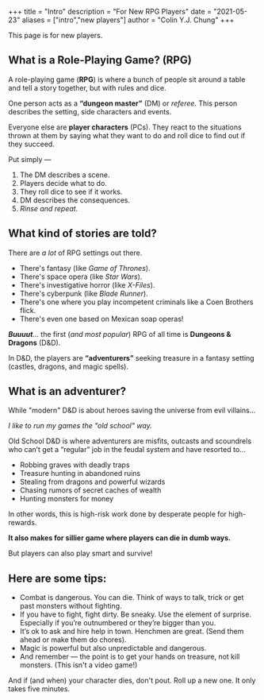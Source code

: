 +++
title = "Intro"
description = "For New RPG Players"
date = "2021-05-23"
aliases = ["intro","new players"]
author = "Colin Y.J. Chung"
+++

This page is for new players. 

## What is a Role-Playing Game? (RPG)

A role-playing game (**RPG**) is where a bunch of people sit around a table and tell a story together, but with rules and dice.

One person acts as a **“dungeon master”** (DM) or _referee_. This person describes the setting, side characters and events. 

Everyone else are **player characters** (PCs). They react to the situations thrown at them by saying what they want to do and roll dice to find out if they succeed.

Put simply —
1. The DM describes a scene. 
2. Players decide what to do.
3. They roll dice to see if it works.
4. DM describes the consequences.
5. _Rinse and repeat._

## What kind of stories are told?

There are _a lot_ of RPG settings out there. 

* There's fantasy (like _Game of Thrones_). 
* There's space opera (like _Star Wars_). 
* There's investigative horror (like _X-Files_). 
* There's cyberpunk (like _Blade Runner_).
* There's one where you play incompetent criminals like a Coen Brothers flick. 
* There's even one based on Mexican soap operas!

**_Buuuut_**... the first (_and most popular_) RPG of all time is **Dungeons & Dragons** (D&D).

In D&D, the players are **“adventurers”** seeking treasure in a fantasy setting (castles, dragons, and magic spells).

## What is an **adventurer**?

While "modern" D&D is about heroes saving the universe from evil villains... 

_I like to run my games the "old school" way._

Old School D&D is where adventurers are misfits, outcasts and scoundrels who can’t get a “regular” job in the feudal system and have resorted to...

* Robbing graves with deadly traps
* Treasure hunting in abandoned ruins
* Stealing from dragons and powerful wizards
* Chasing rumors of secret caches of wealth 
* Hunting monsters for money

In other words, this is high-risk work done by desperate people for high-rewards.

**It also makes for sillier game where players can die in dumb ways.**

But players can also play smart and survive!

## Here are some tips:

* Combat is dangerous. You can die. Think of ways to talk, trick or get past monsters without fighting.
* If you have to fight, fight dirty. Be sneaky. Use the element of surprise. Especially if you’re outnumbered or they’re bigger than you.
* It’s ok to ask and hire help in town. Henchmen are great. (Send them ahead or make them do chores).
* Magic is powerful but also unpredictable and dangerous.
* And remember — the point is to get your hands on treasure, not kill monsters. (This isn't a video game!)

And if (and when) your character dies, don't pout. Roll up a new one. It only takes five minutes.
